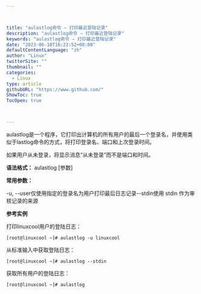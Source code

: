 ```yaml
---



title: "aulastlog命令 – 打印最近登陆记录"
description: "aulastlog命令 – 打印最近登陆记录"
keywords: "aulastlog命令 – 打印最近登陆记录"
date: "2023-06-18T16:22:52+08:00"
defaultContentLanguage: "zh"
author: "Linux"
twitterSite: ""
thumbnail: ""
categories:
  - Linux
type: article
githubURL: "https://www.github.com/"
ShowToc: true
TocOpen: true



---
```


aulastlog是一个程序，它打印出计算机的所有用户的最后一个登录名，并使用类似于lastlog命令的方式，将打印登录名、端口和上次登录时间。

如果用户从未登录，将显示消息“从未登录”而不是端口和时间。

**语法格式：** aulastlog [参数]

**常用参数：**

-u, --user仅使用指定的登录名为用户打印最后日志记录--stdin使用 stdin 作为审核记录的来源

**参考实例**

打印linuxcool用户的登陆日志：

```
[root@linuxcool ~]# aulastlog -u linuxcool
```

从标准输入中获取登陆日志：

```
[root@linuxcool ~]# aulastlog --stdin
```

获取所有用户的登陆日志：

```
[root@linuxcool ~]# aulastlog
```